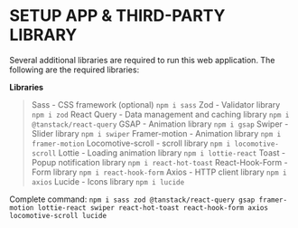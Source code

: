 # SETUP APP & THIRD-PARTY LIBRARY #

Several additional libraries are required to run this web application. The following are the required libraries:

**Libraries**
> Sass - CSS framework (optional)
  `npm i sass`
> Zod - Validator library
  `npm i zod`
> React Query - Data management and caching library
  `npm i @tanstack/react-query`
> GSAP - Animation library
  `npm i gsap`
> Swiper - Slider library
  `npm i swiper`
> Framer-motion - Animation library
  `npm i framer-motion`
> Locomotive-scroll - scroll library
  `npm i locomotive-scroll`
> Lottie - Loading animation library
  `npm i lottie-react`
> Toast - Popup notification library
  `npm i react-hot-toast`
> React-Hook-Form - Form library
  `npm i react-hook-form`
> Axios - HTTP client library
  `npm i axios`
> Lucide - Icons library
  `npm i lucide`
  
Complete command:
`npm i sass zod @tanstack/react-query gsap framer-motion lottie-react swiper react-hot-toast react-hook-form axios locomotive-scroll lucide`